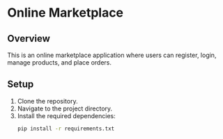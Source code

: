 # Online Marketplace

## Overview
This is an online marketplace application where users can register, login, manage products, and place orders.

## Setup
1. Clone the repository.
2. Navigate to the project directory.
3. Install the required dependencies:
   ```sh
   pip install -r requirements.txt

